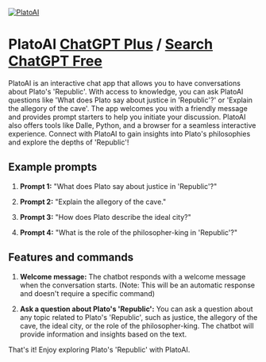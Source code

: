 
[![PlatoAI](https://files.oaiusercontent.com/file-D08bhnE3aYXRlOkAlBgR704f?se=2123-10-17T14%3A38%3A14Z&sp=r&sv=2021-08-06&sr=b&rscc=max-age%3D31536000%2C%20immutable&rscd=attachment%3B%20filename%3D71c99cb1-7ff2-4f72-8b6d-ff17247b1b0c.png&sig=O84KcT5B8yl3vOh8E9PH3dDoNSp9WVdAfcLuYLDwCVQ%3D)](https://chat.openai.com/g/g-Vw7qEX384-platoai)

# PlatoAI [ChatGPT Plus](https://chat.openai.com/g/g-Vw7qEX384-platoai) / [Search ChatGPT Free](https://gptcall.net/index.html#/?search=PlatoAI)

PlatoAI is an interactive chat app that allows you to have conversations about Plato's 'Republic'. With access to knowledge, you can ask PlatoAI questions like 'What does Plato say about justice in 'Republic'?' or 'Explain the allegory of the cave'. The app welcomes you with a friendly message and provides prompt starters to help you initiate your discussion. PlatoAI also offers tools like Dalle, Python, and a browser for a seamless interactive experience. Connect with PlatoAI to gain insights into Plato's philosophies and explore the depths of 'Republic'!

## Example prompts

1. **Prompt 1:** "What does Plato say about justice in 'Republic'?"

2. **Prompt 2:** "Explain the allegory of the cave."

3. **Prompt 3:** "How does Plato describe the ideal city?"

4. **Prompt 4:** "What is the role of the philosopher-king in 'Republic'?"

## Features and commands

1. **Welcome message:** The chatbot responds with a welcome message when the conversation starts. (Note: This will be an automatic response and doesn't require a specific command)

2. **Ask a question about Plato's 'Republic':** You can ask a question about any topic related to Plato's 'Republic', such as justice, the allegory of the cave, the ideal city, or the role of the philosopher-king. The chatbot will provide information and insights based on the text.

That's it! Enjoy exploring Plato's 'Republic' with PlatoAI.


